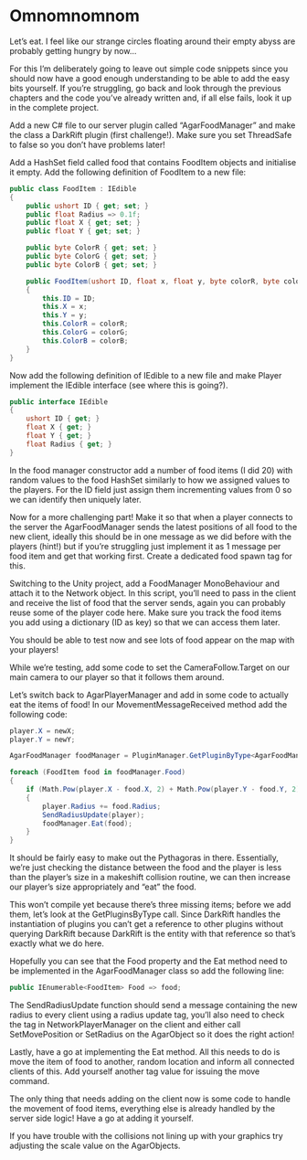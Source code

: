 # Omnomnomnom
Let’s eat. I feel like our strange circles floating around their empty abyss are probably getting hungry by now…

For this I’m deliberately going to leave out simple code snippets since you should now have a good enough understanding to be able to add the easy bits yourself. If you’re struggling, go back and look through the previous chapters and the code you’ve already written and, if all else fails, look it up in the complete project.

Add a new C# file to our server plugin called “AgarFoodManager” and make the class a DarkRift plugin (first challenge!). Make sure you set ThreadSafe to false so you don’t have problems later!

Add a HashSet field called food that contains FoodItem objects and initialise it empty. Add the following definition of FoodItem to a new file:
```csharp
public class FoodItem : IEdible
{
    public ushort ID { get; set; }
    public float Radius => 0.1f;
    public float X { get; set; }
    public float Y { get; set; }

    public byte ColorR { get; set; }
    public byte ColorG { get; set; }
    public byte ColorB { get; set; }

    public FoodItem(ushort ID, float x, float y, byte colorR, byte colorG, byte colorB)
    {
        this.ID = ID;
        this.X = x;
        this.Y = y;
        this.ColorR = colorR;
        this.ColorG = colorG;
        this.ColorB = colorB;
    }
}
```
Now add the following definition of IEdible to a new file and make Player implement the IEdible interface (see where this is going?).
```csharp
public interface IEdible
{
    ushort ID { get; }
    float X { get; }
    float Y { get; }
    float Radius { get; }
}
```
In the food manager constructor add a number of food items (I did 20) with random values to the food HashSet similarly to how we assigned values to the players. For the ID field just assign them incrementing values from 0 so we can identify then uniquely later.

Now for a more challenging part! Make it so that when a player connects to the server the AgarFoodManager sends the latest positions of all food to the new client, ideally this should be in one message as we did before with the players (hint!) but if you’re struggling just implement it as 1 message per food item and get that working first. Create a dedicated food spawn tag for this.

Switching to the Unity project, add a FoodManager MonoBehaviour and attach it to the Network object. In this script, you’ll need to pass in the client and receive the list of food that the server sends, again you can probably reuse some of the player code here. Make sure you track the food items you add using a dictionary (ID as key) so that we can access them later.

You should be able to test now and see lots of food appear on the map with your players!

While we’re testing, add some code to set the CameraFollow.Target on our main camera to our player so that it follows them around.

Let’s switch back to AgarPlayerManager and add in some code to actually eat the items of food! In our MovementMessageReceived method add the following code:
```csharp
player.X = newX;
player.Y = newY;

AgarFoodManager foodManager = PluginManager.GetPluginByType<AgarFoodManager>();

foreach (FoodItem food in foodManager.Food)
{
    if (Math.Pow(player.X - food.X, 2) + Math.Pow(player.Y - food.Y, 2) < Math.Pow(player.Radius, 2))
    {
        player.Radius += food.Radius;
        SendRadiusUpdate(player);
        foodManager.Eat(food);
    }
}
```
It should be fairly easy to make out the Pythagoras in there. Essentially, we’re just checking the distance between the food and the player is less than the player’s size in a makeshift collision routine, we can then increase our player’s size appropriately and “eat” the food.

This won’t compile yet because there’s three missing items; before we add them, let’s look at the GetPluginsByType call. Since DarkRift handles the instantiation of plugins you can’t get a reference to other plugins without querying DarkRift because DarkRift is the entity with that reference so that’s exactly what we do here.

Hopefully you can see that the Food property and the Eat method need to be implemented in the AgarFoodManager class so add the following line:
```csharp
public IEnumerable<FoodItem> Food => food;
```
The SendRadiusUpdate function should send a message containing the new radius to every client using a radius update tag, you’ll also need to check the tag in NetworkPlayerManager on the client and either call SetMovePosition or SetRadius on the AgarObject so it does the right action!

Lastly, have a go at implementing the Eat method. All this needs to do is move the item of food to another, random location and inform all connected clients of this. Add yourself another tag value for issuing the move command.

The only thing that needs adding on the client now is some code to handle the movement of food items, everything else is already handled by the server side logic! Have a go at adding it yourself.

If you have trouble with the collisions not lining up with your graphics try adjusting the scale value on the AgarObjects.
